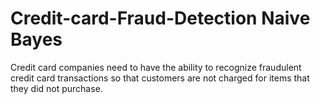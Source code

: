 # Credit-card-Fraud-Detection Naive Bayes
Credit card companies need to have the ability to recognize fraudulent credit card transactions so that customers are not charged for items that they did not purchase.
